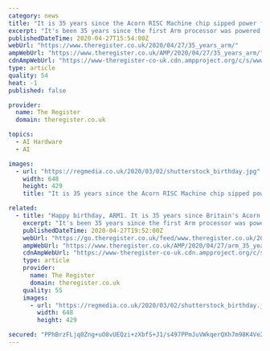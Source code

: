 ```yaml
---
category: news
title: "It is 35 years since the Acorn RISC Machine chip sipped power for the first time"
excerpt: "It's been 35 years since the first Arm processor was powered up. \"At 1pm on April 26th 1985,\" recalled Steve Furber, \"the first ARM microprocessors arrived back from the manufacturer – VTI. They were put straight into the development system which was fired up with a tweak or two and,"
publishedDateTime: 2020-04-27T15:54:00Z
webUrl: "https://www.theregister.co.uk/2020/04/27/35_years_arm/"
ampWebUrl: "https://www.theregister.co.uk/AMP/2020/04/27/35_years_arm/"
cdnAmpWebUrl: "https://www-theregister-co-uk.cdn.ampproject.org/c/s/www.theregister.co.uk/AMP/2020/04/27/35_years_arm/"
type: article
quality: 54
heat: -1
published: false

provider:
  name: The Register
  domain: theregister.co.uk

topics:
  - AI Hardware
  - AI

images:
  - url: "https://regmedia.co.uk/2020/03/02/shutterstock_birthday.jpg"
    width: 648
    height: 429
    title: "It is 35 years since the Acorn RISC Machine chip sipped power for the first time"

related:
  - title: "Happy birthday, ARM1. It is 35 years since Britain's Acorn RISC Machine chip sipped power for the first time"
    excerpt: "It's been 35 years since the first Arm processor was powered up. \"At 1pm on April 26th 1985,\" recalled Prof Steve Furber, \"the first ARM microprocessors arrived back from the manufacturer – VTI [VLSI Technology,"
    publishedDateTime: 2020-04-27T19:52:00Z
    webUrl: "https://go.theregister.co.uk/feed/www.theregister.co.uk/2020/04/27/arm_35_year_anniversary/"
    ampWebUrl: "https://www.theregister.co.uk/AMP/2020/04/27/arm_35_year_anniversary/"
    cdnAmpWebUrl: "https://www-theregister-co-uk.cdn.ampproject.org/c/s/www.theregister.co.uk/AMP/2020/04/27/arm_35_year_anniversary/"
    type: article
    provider:
      name: The Register
      domain: theregister.co.uk
    quality: 55
    images:
      - url: "https://regmedia.co.uk/2020/03/02/shutterstock_birthday.jpg"
        width: 648
        height: 429

secured: "PPhBrzFLjq0Zng+uO8vUEQzi+zXbfS+J1/s497PPmJuVWkqerQXh7m98K4Ve2/Z2NO1Tr9+2Mq98cCR1odGlXw+9niMtsY3QQCnv6IdzbYJR/sgEthgqwMGJeX3rr2BLZD1YE7/FLCOXXauPigspECLrXO6woW7knCfzsU5a0aXo/eu8xi9521KOSKBxWChligeQJcmt0xcYCnt6uM+ERTggIQJquBnsgGZaUZVSFo5p1w1yNCPaClMUX8xc8s1zJj5s4wsdv4y/6rqkWy9scqAHuxMBrGDYZSKAWvyVE0S7u/3bU8ysZVELa41ZE0G6h/0FRSdqq5dc4gPf/txYXWejOmjqrKkXQ+/5r7oW6y+381MQPiESQj6Lxad7QOTpcdJkl0k822pM75a4ho/rNwrcUAw6B1AQg8kOj2PuXYW1UfoiOJpjz88e92KWF8yJglXN5Algb5d8RpmuuZmwzlPajeV/3jG26uFzLncKqUM=;6aSt7zDNbB4YXrlHgghjOg=="
---
```


